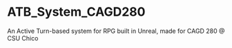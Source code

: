 # ATB_System_CAGD280
 An Active Turn-based system for RPG built in Unreal, made for CAGD 280 @ CSU Chico
